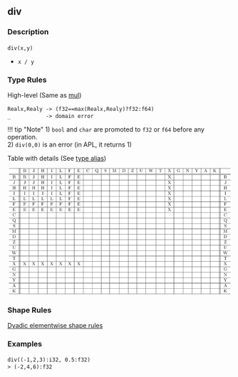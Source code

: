 ## div

### Description

`div(x,y)`

- `x / y`

### Type Rules

High-level (Same as [mul](mul.md))

```no-highlight
Realx,Realy -> (f32==max(Realx,Realy)?f32:f64)
_           -> domain error
```

!!! tip "Note"
    1) `bool` and `char` are promoted to `f32` or `f64` before any operation. <br>
    2) `div(0,0)` is an error (in APL, it returns 1)

Table with details (See [type alias](../types.md))

![division](../types/mul.png)

### Shape Rules

[Dyadic elementwise shape rules](../shapes.md#dyadic-elementwise)


### Examples

```no-highlight
div((-1,2,3):i32, 0.5:f32)
> (-2,4,6):f32
```
